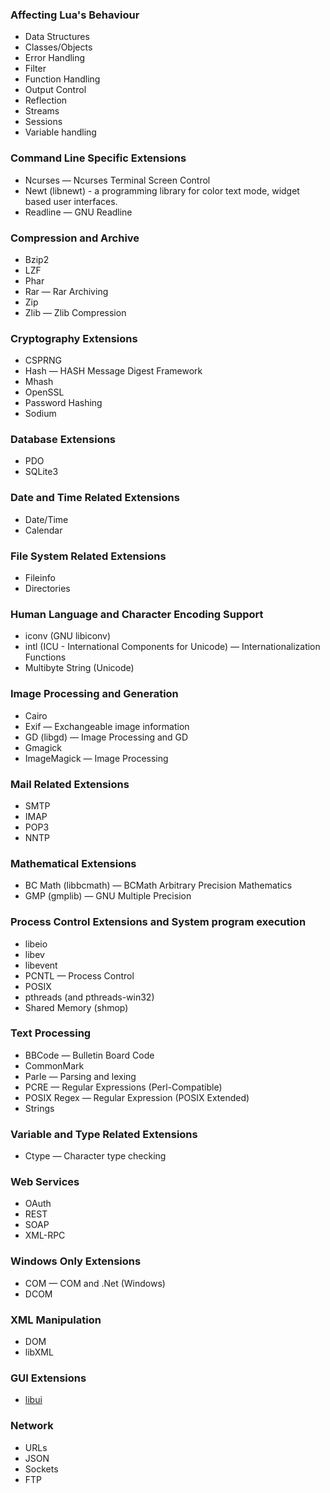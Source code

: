 ### Affecting Lua's Behaviour
- Data Structures
- Classes/Objects
- Error Handling
- Filter
- Function Handling
- Output Control
- Reflection
- Streams
- Sessions
- Variable handling

### Command Line Specific Extensions
- Ncurses — Ncurses Terminal Screen Control
- Newt (libnewt) - a programming library for color text mode, widget based user interfaces. 
- Readline — GNU Readline

### Compression and Archive
- Bzip2
- LZF
- Phar
- Rar — Rar Archiving
- Zip
- Zlib — Zlib Compression

### Cryptography Extensions
- CSPRNG
- Hash — HASH Message Digest Framework
- Mhash
- OpenSSL
- Password Hashing
- Sodium

### Database Extensions
- PDO
- SQLite3

### Date and Time Related Extensions
- Date/Time
- Calendar

### File System Related Extensions
- Fileinfo
- Directories

### Human Language and Character Encoding Support
- iconv (GNU libiconv)
- intl (ICU - International Components for Unicode) — Internationalization Functions 
- Multibyte String (Unicode)

### Image Processing and Generation
- Cairo
- Exif — Exchangeable image information
- GD (libgd) — Image Processing and GD
- Gmagick
- ImageMagick — Image Processing

### Mail Related Extensions
- SMTP
- IMAP
- POP3
- NNTP

### Mathematical Extensions
- BC Math (libbcmath) — BCMath Arbitrary Precision Mathematics
- GMP (gmplib) — GNU Multiple Precision

### Process Control Extensions and System program execution
- libeio
- libev
- libevent
- PCNTL — Process Control
- POSIX
- pthreads (and pthreads-win32)
- Shared Memory (shmop)

### Text Processing
- BBCode — Bulletin Board Code
- CommonMark
- Parle — Parsing and lexing
- PCRE — Regular Expressions (Perl-Compatible)
- POSIX Regex — Regular Expression (POSIX Extended)
- Strings

### Variable and Type Related Extensions
- Ctype — Character type checking

### Web Services
- OAuth
- REST
- SOAP
- XML-RPC

### Windows Only Extensions
- COM — COM and .Net (Windows)
- DCOM

### XML Manipulation
- DOM
- libXML

### GUI Extensions
- [libui](https://github.com/andlabs/libui)


### Network
- URLs
- JSON
- Sockets
- FTP
